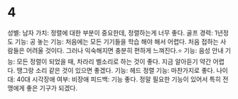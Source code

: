 # 4

성별: 남자
가치: 정렬에 대한 부분이 중요한데, 정렬하는게 너무 좋다.
골프 경력: 1년정도
기능: 공 놓는 기능: 처음에는 모든 기기들을 학습 해야 해서 어렵다. 처음 접하는 사람들은 어려울 것이다. 그러나 익숙해지면 충분히 편하게 느껴진다.⭐
기능: 음성 안내 기능: 모든 정렬이 되었을 때, 차라리 벨소리로 하는 것이 좋다. 지금 알아듣기 약간 어렵다. 땡그랑 소리 같은 것이 있으면 좋겠다. 
기능: 헤드 정렬 기능: 마찬가지로 좋다. 
나이대: 40대
시각장애 여부: 비장애
피드백: 기능 좋다. 정말 필요한 기능이 있어서 특히 전맹에게 좋은 기구가 되겠다.
